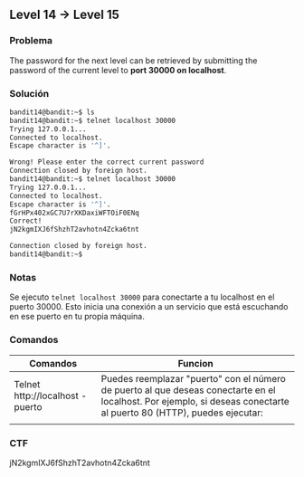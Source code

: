 ## Level 14 → Level 15

### Problema

The password for the next level can be retrieved by submitting the
password of the current level to **port 30000 on localhost**.

### Solución

```bash
bandit14@bandit:~$ ls
bandit14@bandit:~$ telnet localhost 30000
Trying 127.0.0.1...
Connected to localhost.
Escape character is '^]'.

Wrong! Please enter the correct current password
Connection closed by foreign host.
bandit14@bandit:~$ telnet localhost 30000
Trying 127.0.0.1...
Connected to localhost.
Escape character is '^]'.
fGrHPx402xGC7U7rXKDaxiWFTOiF0ENq
Correct!
jN2kgmIXJ6fShzhT2avhotn4Zcka6tnt

Connection closed by foreign host.
bandit14@bandit:~$
```

### Notas

Se ejecuto `telnet localhost 30000` para conectarte a tu localhost en el puerto 30000. Esto inicia una conexión a un servicio que está escuchando en ese puerto en tu propia máquina.

### Comandos

| Comandos | Funcion |
| --- | --- |
| Telnet http://localhost -puerto | Puedes reemplazar "puerto" con el número de puerto al que deseas conectarte en el localhost. Por ejemplo, si deseas conectarte al puerto 80 (HTTP), puedes ejecutar: |
|  |  |

### CTF

jN2kgmIXJ6fShzhT2avhotn4Zcka6tnt